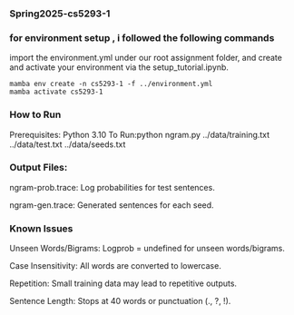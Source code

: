 ### Spring2025-cs5293-1


### for environment setup , i followed the following commands 
import the environment.yml under our root assignment folder, and create and activate your environment via the setup_tutorial.ipynb. 

```
mamba env create -n cs5293-1 -f ../environment.yml
mamba activate cs5293-1
```

### How to Run

Prerequisites: Python 3.10
To Run:python ngram.py ../data/training.txt ../data/test.txt ../data/seeds.txt

### Output Files:

ngram-prob.trace: Log probabilities for test sentences.

ngram-gen.trace: Generated sentences for each seed.

### Known Issues
Unseen Words/Bigrams: Logprob = undefined for unseen words/bigrams.

Case Insensitivity: All words are converted to lowercase.

Repetition: Small training data may lead to repetitive outputs.

Sentence Length: Stops at 40 words or punctuation (., ?, !).